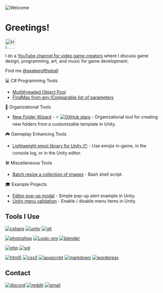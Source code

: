 ![Welcome](https://user-images.githubusercontent.com/8204808/232295202-5c918de0-47c5-4293-94b4-7d031cfb44eb.svg)

# Greetings! 
<img src="https://user-images.githubusercontent.com/8204808/231772345-4391dcbc-16b1-4d48-bf85-e688e8bf0ded.gif" alt="Hi" width="32px"/> 
<!--[![Typing SVG](https://readme-typing-svg.demolab.com?font=Fira+Code&pause=1000&color=00FA9A&center=true&vCenter=true&width=435&height=32&lines=Welcome+to+my+profile!;I+%E2%9D%A4%EF%B8%8F+video+games!+%F0%9F%8E%AE;Over+18+years+OOP+experience!;12%2B+years+with+Unity!;Releasing+open+source+tools!)](https://git.io/typing-svg)-->

I do a [YouTube channel for video game creators](https://www.youtube.com/channel/UCiR-UCVPX-FwcylVVh0zjNw) where I discuss game design, programming, art, and music for game development.

Find me [@seekeroftheball](https://www.youtube.com/channel/UCiR-UCVPX-FwcylVVh0zjNw)

💻 C# Programming Tools
- [Multithreaded Object Pool](https://gist.github.com/seekeroftheball/5c0af00e8c3262e69561622854cc7411)
- [FindMax from any IComparable list of parameters](https://gist.github.com/seekeroftheball/9c8ed33478f3907591588f0232195457)

📁 Organizational Tools
  - [New Folder Wizard](http://github.com/seekeroftheball/NewFolderWizard-Tool) - ⭐️ [![GitHub stars](https://img.shields.io/github/stars/seekeroftheball/NewFolderWizard-Tool.svg)](https://github.com/seekeroftheball/NewFolderWizard-Tool/stargazers) - Organizational tool for creating new folders from a customizable template in Unity.

🎮 Gameplay Enhancing Tools
  - [Lightweight emoji library for Unity 📦](https://gist.github.com/seekeroftheball/8a4655e7b98441aa05c472c82ad8bb1c) - Use emojis in-game, in the console log, or in the Unity editor.

🛠️ Miscellaneous Tools
- [Batch resize a collection of images](https://github.com/seekeroftheball/Resize-Images-Bash) - Bash shell script.

🎓 Example Projects
- [Editor pop-up modal](https://github.com/seekeroftheball/EditorModal) - Simple pop-up alert example in Unity.
- [Unity menu validation](https://github.com/seekeroftheball/MenuItemValidationExample) - Enable / disable menu items in Unity.  

## Tools I Use
[![csharp](https://user-images.githubusercontent.com/8204808/224191821-3a3ddf68-7252-40f1-a65c-0d1939b0b2a1.jpg)](#)
[![unity](https://user-images.githubusercontent.com/8204808/224191842-dd4921a0-036f-4007-b0ec-1e135f714b77.jpg)](#)
[![git](https://user-images.githubusercontent.com/8204808/224195638-e3d743da-66f1-4b5b-9f0d-824d8a189958.jpg)](#)

[![photoshop](https://user-images.githubusercontent.com/8204808/224191833-ffe7fdf7-54bc-41d5-9cf0-d8b0d9a76569.jpg)](#)
[![Logic-pro](https://user-images.githubusercontent.com/8204808/224191828-6d311862-5af0-4ba3-acf7-07d152b9fe2b.jpg)](#)
[![blender](https://user-images.githubusercontent.com/8204808/224191819-31dfcebc-6a13-47cd-870f-26f4bc68cb42.jpg)](#)

[![php](https://user-images.githubusercontent.com/8204808/224191834-7619b321-485d-4e59-9dbd-cb198704185d.jpg)](#)
[![sql](https://user-images.githubusercontent.com/8204808/224191838-8a7ef900-c4b7-4e64-bd68-7d0a1cd6d03d.jpg)](#)

[![html5](https://user-images.githubusercontent.com/8204808/224191825-486a0421-64ed-428b-b221-4b1679d1adfd.jpg)](#)
[![css3](https://user-images.githubusercontent.com/8204808/224191822-7d620d5e-d913-4b90-8bc2-87cd07bd42f9.jpg)](#)
[![javascript](https://user-images.githubusercontent.com/8204808/224191826-45864079-c89d-439a-b779-ae54bf04495d.jpg)](#)
[![markdown](https://user-images.githubusercontent.com/8204808/224191831-9e93e9f1-1eea-4d12-bdc7-4ad569da77c6.jpg)](#)
[![wordpress](https://user-images.githubusercontent.com/8204808/224191845-358399b3-54d2-4750-ad5d-9a330c2ad6d9.jpg)](#)

## Contact
[![discord](https://user-images.githubusercontent.com/8204808/224197820-fbe8ea42-51b6-42ec-a64b-9669add75282.jpg)](https://discordapp.com/users/SeekeroftheBall#3389)
[![reddit](https://user-images.githubusercontent.com/8204808/224197823-d2958cae-e53b-44f2-9b18-aaec8246bf63.jpg)](https://www.reddit.com/user/SeekeroftheBall)
[![gmail](https://user-images.githubusercontent.com/8204808/225286436-1ea5eed6-1a7b-4342-836e-824e6aabb887.png)](mailto:jordan.wilgus@gmail.com)

<!--
**seekeroftheball/seekeroftheball** is a ✨ _special_ ✨ repository because its `README.md` (this file) appears on your GitHub profile.

Here are some ideas to get you started:

- 🔭 I’m currently working on ...
- 🌱 I’m currently learning ...
- 👯 I’m looking to collaborate on ...
- 🤔 I’m looking for help with ...
- 💬 Ask me about ...
- 📫 How to reach me: ...
- 😄 Pronouns: ...
- ⚡ Fun fact: ...
-->
